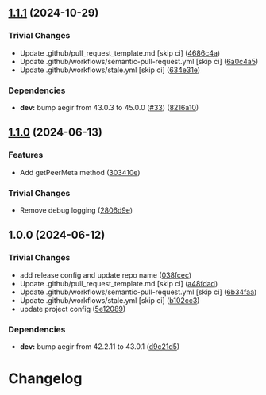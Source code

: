 ## [1.1.1](https://github.com/libp2p/js-libp2p-http-fetch/compare/v1.1.0...v1.1.1) (2024-10-29)

### Trivial Changes

* Update .github/pull_request_template.md [skip ci] ([4686c4a](https://github.com/libp2p/js-libp2p-http-fetch/commit/4686c4a6f656e24bf7e159879c340ae32a60e1c2))
* Update .github/workflows/semantic-pull-request.yml [skip ci] ([6a0c4a5](https://github.com/libp2p/js-libp2p-http-fetch/commit/6a0c4a560499f2f52a023b7ed2319799815c9489))
* Update .github/workflows/stale.yml [skip ci] ([634e31e](https://github.com/libp2p/js-libp2p-http-fetch/commit/634e31e1fa266d0acc057191c53ba056c84a62c1))

### Dependencies

* **dev:** bump aegir from 43.0.3 to 45.0.0 ([#33](https://github.com/libp2p/js-libp2p-http-fetch/issues/33)) ([8216a10](https://github.com/libp2p/js-libp2p-http-fetch/commit/8216a103a7b1f46b97eee02d132e103093901a67))

## [1.1.0](https://github.com/libp2p/js-libp2p-http-fetch/compare/v1.0.0...v1.1.0) (2024-06-13)


### Features

* Add getPeerMeta method ([303410e](https://github.com/libp2p/js-libp2p-http-fetch/commit/303410ec7ca566df8fc19a267809ef264b0332c8))


### Trivial Changes

* Remove debug logging ([2806d9e](https://github.com/libp2p/js-libp2p-http-fetch/commit/2806d9eca5ed9f06489ba5af7d0d017d333c4ec5))

## 1.0.0 (2024-06-12)


### Trivial Changes

* add release config and update repo name ([038fcec](https://github.com/libp2p/js-libp2p-http-fetch/commit/038fcec149f6f81e102a98d61846374843261ff4))
* Update .github/pull_request_template.md [skip ci] ([a48fdad](https://github.com/libp2p/js-libp2p-http-fetch/commit/a48fdadccf809bf31b8125854a25a010eccae21f))
* Update .github/workflows/semantic-pull-request.yml [skip ci] ([6b34faa](https://github.com/libp2p/js-libp2p-http-fetch/commit/6b34faa4655c0119494a9296556dcf1781bfa724))
* Update .github/workflows/stale.yml [skip ci] ([b102cc3](https://github.com/libp2p/js-libp2p-http-fetch/commit/b102cc3b11a6803ce7ca2d52074fd8b2b492e09c))
* update project config ([5e12089](https://github.com/libp2p/js-libp2p-http-fetch/commit/5e12089afed4049e05febbdd2ad639f5539a8241))


### Dependencies

* **dev:** bump aegir from 42.2.11 to 43.0.1 ([d9c21d5](https://github.com/libp2p/js-libp2p-http-fetch/commit/d9c21d5b745df4bde6c4c65dd930a5c3b4e02a4f))

# Changelog
